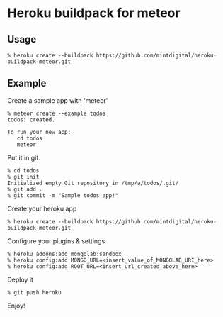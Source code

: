 # Heroku buildpack for meteor

## Usage

```
% heroku create --buildpack https://github.com/mintdigital/heroku-buildpack-meteor.git
```

## Example

Create a sample app with 'meteor'

```
% meteor create --example todos
todos: created.

To run your new app:
   cd todos
   meteor
```

Put it in git.

```
% cd todos
% git init
Initialized empty Git repository in /tmp/a/todos/.git/
% git add .
% git commit -m "Sample todos app!"
```

Create your heroku app

```
% heroku create --buildpack https://github.com/mintdigital/heroku-buildpack-meteor.git
```

Configure your plugins & settings
```
% heroku addons:add mongolab:sandbox
% heroku config:add MONGO_URL=<insert_value_of_MONGOLAB_URI_here>
% heroku config:add ROOT_URL=<insert_url_created_above_here>
```

Deploy it

```
% git push heroku
```

Enjoy!

